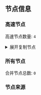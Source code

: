## 节点信息
### 高速节点
高速节点数量: `4`
<details>
  <summary>展开复制节点</summary>

    ssr://aWVwbC1nei55eXV1aWkuY3lvdTo2NDExMjphdXRoX2FlczEyOF9tZDU6YWVzLTI1Ni1jZmI6dGxzMS4yX3RpY2tldF9hdXRoOmFFZHJVVFk1TVRWMFJBLz9yZW1hcmtzPWZDQTFMakF4VFdJJnByb3RvcGFyYW09TXpjek9EQTZhelJXU2psVGVVRjFNdyZvYmZzcGFyYW09WVdwaGVDNXRhV055YjNOdlpuUXVZMjl0%0A
    ssr//MTAzLjE3Mi4xMTYuOTo5MDE4Om9yaWdpbjphZXMtMjU2LWNmYjpwbGFpbjpaa2N5WVhKMFZXMUlaazVVTW1OWU53Lz9yZW1hcmtzPWZDQTBMalEyVFdJJnByb3RvcGFyYW09Jm9iZnNwYXJhbT0%0A
    ssr://aWVwbHN6aGstc3oucXFnZy53b3JrOjEwODAyOmF1dGhfYWVzMTI4X21kNTphZXMtMjU2LWNmYjp0bHMxLjJfdGlja2V0X2F1dGg6YUVkclVUWTVNVFYwUkEvP3JlbWFya3M9ZkNBMExqZzVUV0kmcHJvdG9wYXJhbT1NemN6T0RBNmF6UldTamxUZVVGMU13Jm9iZnNwYXJhbT1ZV3BoZUM1dGFXTnliM052Wm5RdVkyOXQ%0A
    ss://YWVzLTEyOC1nY206dDFFMDlrY3JaT3N6QmRUMUAxMjAuMjMyLjE3NC44NToyOTE0Nw#%7C13.48Mb%0A
    ssr://MTAzLjE3Mi4xMTYuOTo5MDk4Om9yaWdpbjphZXMtMjU2LWNmYjpwbGFpbjpZVXh3VVhSbVJWcGxORFExVVhsSWF3Lz9yZW1hcmtzPWZDQTBMalkwVFdJJnByb3RvcGFyYW09Jm9iZnNwYXJhbT0

</details>

### 所有节点
合并节点总数: `0`

### 节点来源
